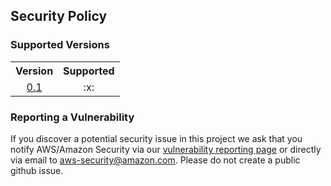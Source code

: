 [comment]: # "####################################################################"
[comment]: # "Security Policy"
[comment]: # "####################################################################"

<div class="header">
<h2 style="color:back;" align="left">Security Policy</h2>
<h3 style="color:back;" align="left">Supported Versions</h3>
    <table>
        <tbody>
            <tr>
                <th align="center">Version</th>
                <th align="center">Supported</th>
            </tr>
            <td align="center">
                <a href="">0.1</a>
            </td>
            <td align="center">
                :x:
            </td>
        </tbody>
    </table>   
<h3 style="color:back;" align="left">Reporting a Vulnerability</h3>
<p>If you discover a potential security issue in this project we ask that you notify AWS/Amazon Security via our <a href="http://aws.amazon.com/security/vulnerability-reporting/">vulnerability reporting page</a> or directly via email to <a href="mailto:aws-security@amazon.com">aws-security@amazon.com</a>. Please do not create a public github issue.</p>
</div>
